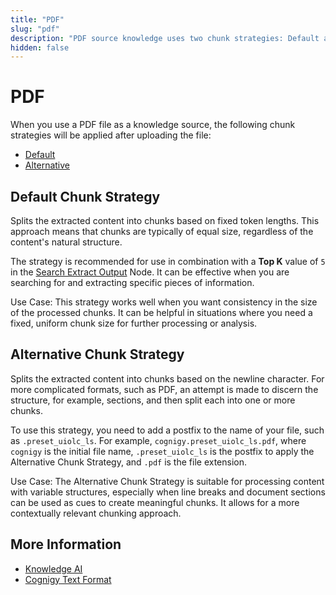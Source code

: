 ```yaml
---
title: "PDF"
slug: "pdf"
description: "PDF source knowledge uses two chunk strategies: Default and Alternative."
hidden: false
---
```


# PDF

When you use a PDF file as a knowledge source, the following chunk strategies will be applied after uploading the file:

- [Default](#default-chunk-strategy)
- [Alternative](#alternative-chunk-strategy)

## Default Chunk Strategy

Splits the extracted content into chunks based on fixed token lengths. This approach means that chunks are typically of equal size, regardless of the content's natural structure.

The strategy is recommended for use in combination with a **Top K** value of `5` in the [Search Extract Output](../../ai/flow-nodes/other-nodes/search-extract-output.md) Node.
It can be effective when you are searching for and extracting specific pieces of information.

Use Case: This strategy works well when you want consistency in the size of the processed chunks. It can be helpful in situations where you need a fixed, uniform chunk size for further processing or analysis.

## Alternative Chunk Strategy

Splits the extracted content into chunks based on the newline character.
For more complicated formats, such as PDF, an attempt is made to discern the structure, for example, sections,
and then split each into one or more chunks.

To use this strategy, you need to add a postfix to the name of your file, such as `.preset_uiolc_ls`.
For example, `cognigy.preset_uiolc_ls.pdf`, where `cognigy` is the initial file name,
`.preset_uiolc_ls` is the postfix to apply the Alternative Chunk Strategy,
and `.pdf` is the file extension.

Use Case: The Alternative Chunk Strategy is suitable for processing content with variable structures, especially when line breaks and document sections can be used as cues to create meaningful chunks. It allows for a more contextually relevant chunking approach.

## More Information

- [Knowledge AI](overview.md)
- [Cognigy Text Format](ctxt.md)

